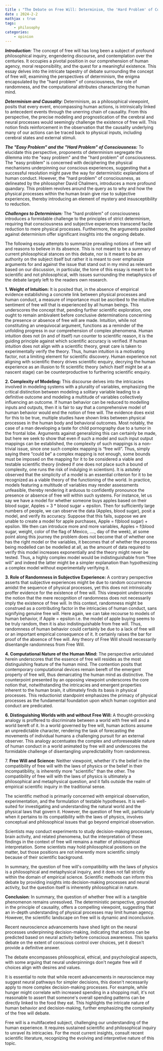 ```yaml
---
title : "The Debate on Free Will: Determinism, the 'Hard Problem' of Consciousness, Randomness, and the Computational Nature of the Human Mind"
date : 2024-2-2
mathjax : true
tags:
    - philosophy
categories:
    - opinion
---
```



***Introduction**:* The concept of free will has long been a subject of profound philosophical inquiry, engendering discourse, and contemplation over the centuries. It occupies a pivotal position in our comprehension of human agency, moral responsibility, and the quest for a meaningful existence. This essay delves into the intricate tapestry of debate surrounding the concept of free will, examining the perspectives of determinism, the enigma encapsulated by the "hard problem" of consciousness, the role of randomness, and the computational attributes characterizing the human mind.

***Determinism and Causality**:* Determinism, as a philosophical viewpoint, posits that every event, encompassing human actions, is intrinsically linked to antecedent events through the unerring chain of causality. From this perspective, the precise modeling and prognostication of the cerebral and neural processes would seemingly challenge the existence of free will. This notion finds reinforcement in the observation that the causality underlying many of our actions can be traced back to physical inputs, including cerebral states and external stimuli.

***The "Easy Problem" and the "Hard Problem" of Consciousness:*** To elucidate this perspective, proponents of determinism segregate the dilemma into the "easy problem" and the "hard problem" of consciousness. The "easy problem" is concerned with deciphering the physical mechanisms underpinning our conscious experiences, suggesting that a successful resolution might pave the way for deterministic explanations of human conduct. However, the "hard problem" of consciousness, as delineated by the philosopher David Chalmers, introduces a more profound quandary. This problem revolves around the query as to why and how the physical processes within the human brain give rise to subjective experiences, thereby introducing an element of mystery and insusceptibility to reduction.

***Challenges to Determinism:*** The "hard problem" of consciousness introduces a formidable challenge to the principles of strict determinism, requiring that consciousness and subjective experiences transcend facile reduction to mere physical processes. Furthermore, the arguments posited against determinism offer significant insights into the ongoing debate.

The following essay attempts to summarize prevailing notions of free will and reasons to believe in its absence. This is not meant to be a summary of current philosophical stances on this debate, nor is it meant to be an authority on the subject itself but rather it is meant to over emphasize arguments for and against the issue that stand out in my mind as relevant based on our discussion, in particular, the tone of this essay is meant to be scientific and not philosophical, with issues surrounding the metaphysics of the debate largely left to the readers own research.

**1. Weight of Intuition:** It is posited that, in the absence of empirical evidence establishing a concrete link between physical processes and human conduct, a measure of importance must be ascribed to the intuitive sentiment of free will that is experienced by all human beings. This underscores the concept that, pending further scientific exploration, one ought to remain ambivalent before conclusive determinations concerning the presence or absence of free will are made. Intuition, while not constituting an unequivocal argument, functions as a reminder of the unfolding progress in our comprehension of complex phenomena. Human intuition does not (in and of itself) run counter to scientific reason, it is the guiding principle against which scientific accuracy is verified. If human intuition does not align with a scientific theory, great care is taken to experimentally verify the theory. Thus, human intuition is a motivating factor, not a limiting element for scientific discovery. Human experience not aligning with scientific theory drives scientific enquiry, decrying the human experience as an illusion to fit scientific theory (which itself might be at a nascent stage) can be counterproductive to furthering scientific enquiry.

**2. Complexity of Modeling:** This discourse delves into the intricacies involved in modeling systems with a plurality of variables, emphasizing the critical distinction between modeling a solitary variable leading to a definitive outcome and modeling a multitude of variables collectively influencing an outcome. If human behavior can be reduced to modelling inputs and outputs, then it is fair to say that a comprehensive model of human behavior would end the notion of free will. The evidence does exist for this to be true, multiple studies have shown links between physical processes in the human body and behavioral outcomes. Most notably, the case of a man developing a taste for child pornography due to a tumor in the frontal lobe. Arguments against generalizing this can certainly be made, but here we seek to show that even if such a model and such input output mappings can be established, the complexity of such mappings is a non-trivial issue, since one such complex mapping is “free will”. Thus, simply saying there “could be” a complex mapping is not enough, some bounds must be imposed on the mapping for it to be considered a viable and testable scientific theory (indeed if one does not place such a bound of complexity, one runs the risk of indulging in scientism). It is astutely observed that the simplicity of a model is an essential criterion for it to be recognized as a viable theory of the functioning of the world. In practice, models featuring a multitude of variables may render assessments unfeasible, thereby rendering it arduous to confidently pronounce the presence or absence of free will within such systems. For instance, let us say we have a model for whether someone buys apples based on their blood sugar, Apples = 3 \* blood sugar + epsilon. Then for sufficiently large numbers of people, we can observe the data (Apples, blood sugar), posit a model, and verify its accuracy. Suppose that this fails, suppose we are unable to create a model for apple purchases, Apple = f(blood sugar) + epsilon. We then can introduce more and more variables, Apples = f(blood sugar, weight, color of the flag of Mexico, …., day of the week), at some point along this journey the problem does not become that of whether one has the right model or the variables, it becomes that of whether the process being modelled can be modelled at all, as the amount of data required to verify this model increases exponentially and the theory might never be tested. Thus, a highly complex model would be indistinguishable from “free will” and indeed the latter might be a simpler explanation than hypothesizing a complex model without experimentally verifying it.

**3. Role of Randomness in Subjective Experience:** A contrary perspective asserts that subjective experiences might be due to random occurrences amidst the sequence of physical processes, yet this does not intrinsically proffer evidence for the existence of free will. This viewpoint underscores the notion that the mere recognition of randomness does not necessarily imply the existence of free will. In this context, randomness might be construed as a contributing factor in the intricacies of human conduct, sans signifying genuine free will. Here again, we can take recourse to models of human behavior, if Apple = epsilon i.e. the model of apple buying seems to be truly random, then it is also indistinguishable from free will. Thus, randomness of human behavior could certainly be due to a lack of free will or an important empirical consequence of it. It certainly raises the bar for proof of the absence of free will. Any theory of Free Will should necessarily disentangle randomness from Free Will.

**4. Computational Nature of the Human Mind:** The perspective articulated herein underscores that the essence of free will resides as the most distinguishing feature of the human mind. The contention posits that contemporary computational devices remain bereft of the emergent property of free will, thus demarcating the human mind as distinctive. The counterpoint presented by an opposing viewpoint underscores the core notion that, notwithstanding the intricacies and emergent properties inherent to the human brain, it ultimately finds its basis in physical processes. This reductionist standpoint emphasizes the primacy of physical processes as the fundamental foundation upon which human cognition and conduct are predicated.

**6. Distinguishing Worlds with and without Free Will:** A thought-provoking analogy is proffered to discriminate between a world with free will and a world bereft of it. In a world governed by free will, human actions assume an unpredictable character, rendering the task of forecasting the movements of individual humans a challenging pursuit for an external observer. This analogy accentuates the complex and unforeseeable nature of human conduct in a world animated by free will and underscores the formidable challenge of disentangling unpredictability from randomness.

7\. **Free Will and Science:** Neither viewpoint, whether it's the belief in the compatibility of free will with the laws of physics or the belief in their incompatibility, is inherently more "scientific" than the other. The compatibility of free will with the laws of physics is ultimately a philosophical and metaphysical question, and it falls outside the realm of empirical scientific inquiry in the traditional sense.

The scientific method is primarily concerned with empirical observation, experimentation, and the formulation of testable hypotheses. It is well-suited for investigating and understanding the natural world and the physical laws that govern it. However, the question of free will, particularly when it pertains to its compatibility with the laws of physics, involves conceptual and philosophical issues that go beyond empirical observation.

Scientists may conduct experiments to study decision-making processes, brain activity, and related phenomena, but the interpretation of these findings in the context of free will remains a matter of philosophical interpretation. Some scientists may hold philosophical positions on the matter, but those positions are not inherently more scientific simply because of their scientific background.

In summary, the question of free will's compatibility with the laws of physics is a philosophical and metaphysical inquiry, and it does not fall strictly within the domain of empirical science. Scientific methods can inform this debate by providing insights into decision-making processes and neural activity, but the question itself is inherently philosophical in nature.

**Conclusion**: In summary, the question of whether free will is a tangible phenomenon remains unresolved. The deterministic perspective, grounded in the principle of causality, offers a compelling viewpoint, suggesting that an in-depth understanding of physical processes may limit human agency. However, the scientific landscape on free will is dynamic and inconclusive.

Recent neuroscience advancements have shed light on the neural processes underpinning decision-making, indicating that actions can be predicted based on neural activity before conscious awareness. This sparks debate on the extent of conscious control over choices, yet it doesn't provide a definitive answer.

The debate encompasses philosophical, ethical, and psychological aspects, with some arguing that neural underpinnings don't negate free will if choices align with desires and values.

It is essential to note that while recent advancements in neuroscience may suggest neural pathways for simpler decisions, this doesn't necessarily apply to more complex decision-making processes. For example, while hunger might correlate with increased spending in a shopping mall, it's not reasonable to assert that someone's overall spending patterns can be directly linked to the food they eat. This highlights the intricate nature of human behavior and decision-making, further emphasizing the complexity of the free will debate.

Free will is a multifaceted subject, challenging our understanding of the human experience. It requires sustained scientific and philosophical inquiry to unravel its intricacies. For the most current insights, consult recent scientific literature, recognizing the evolving and interpretive nature of this topic.